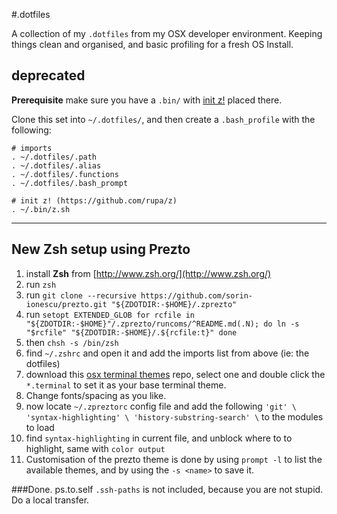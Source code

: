 #.dotfiles


A collection of my `.dotfiles` from my OSX developer environment. Keeping things clean and organised, and basic profiling for a fresh OS Install.

## deprecated



__Prerequisite__ make sure you have a `.bin/` with [init z!](https://github.com/rupa/z) placed there.

Clone this set into `~/.dotfiles/`, and then create a `.bash_profile` with the following:

```
# imports
. ~/.dotfiles/.path
. ~/.dotfiles/.alias
. ~/.dotfiles/.functions
. ~/.dotfiles/.bash_prompt

# init z! (https://github.com/rupa/z)
. ~/.bin/z.sh
```

---

## New Zsh setup using Prezto

1. install **Zsh** from [http://www.zsh.org/](http://www.zsh.org/)
2. run `zsh`
3. run `git clone --recursive https://github.com/sorin-ionescu/prezto.git "${ZDOTDIR:-$HOME}/.zprezto"`
4. run `setopt EXTENDED_GLOB
  for rcfile in "${ZDOTDIR:-$HOME}"/.zprezto/runcoms/^README.md(.N); do
    ln -s "$rcfile" "${ZDOTDIR:-$HOME}/.${rcfile:t}"
  done`
5. then `chsh -s /bin/zsh`
6. find `~/.zshrc` and open it and add the imports list from above (ie: the dotfiles)
7. download this [osx terminal themes](https://github.com/lysyi3m/osx-terminal-themes) repo, select one and double click the `*.terminal` to set it as your base terminal theme.
8. Change fonts/spacing as you like.
9. now locate `~/.zpreztorc` config file and add the following `'git' \
  'syntax-highlighting' \
  'history-substring-search' \` to the modules to load
10. find `syntax-highlighting` in current file, and unblock where to to highlight, same with `color output`
11. Customisation of the prezto theme is done by using `prompt -l` to list the available themes, and by using the `-s <name>` to save it.


###Done.
ps.to.self `.ssh-paths` is not included, because you are not stupid. Do a local transfer. 